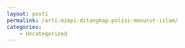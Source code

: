 ```yaml
---
layout: post1
permalink: /arti-mimpi-ditangkap-polisi-menurut-islam/
categories:
    - Uncategorized
---
```


